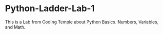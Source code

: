 # Python-Ladder-Lab-1
This is a Lab from Coding Temple about Python Basics. Numbers, Variables, and Math.
